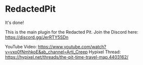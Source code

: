 # RedactedPit
It's done!

This is the main plugin for the Redacted Pit. Join the Discord here: https://discord.gg/JerRTY5SDn

YouTube Video: https://www.youtube.com/watch?v=vxo0fNmhkoE&ab_channel=Arti_Creep
Hypixel Thread: https://hypixel.net/threads/the-pit-time-travel-map.4403162/
